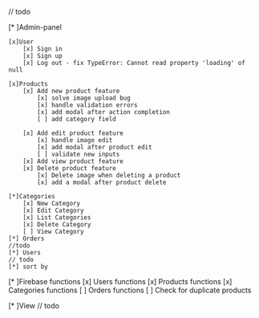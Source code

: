 // todo 

[* ]Admin-panel

    [x]User
        [x] Sign in
        [x] Sign up
        [x] Log out - fix TypeError: Cannot read property 'loading' of null

    [x]Products
        [x] Add new product feature 
            [x] solve image upload bug
            [x] handle validation errors
            [x] add modal after action completion
            [ ] add category field

        [x] Add edit product feature
            [x] handle image edit
            [x] add modal after product edit
            [ ] validate new inputs
        [x] Add view product feature
        [x] Delete product feature
            [x] Delete image when deleting a product
            [x] add a modal after product delete

    [*]Categories 
        [x] New Category
        [x] Edit Category
        [x] List Categories
        [x] Delete Category
        [ ] View Category
    [*] Orders
    //todo
    [*] Users
    // todo
    [*] sort by 

[* ]Firebase functions
    [x] Users functions
    [x] Products functions
    [x] Categories functions
    [ ] Orders functions
    [ ] Check for duplicate products

[* ]View 
    // todo